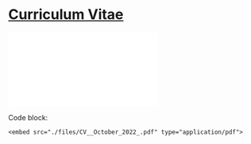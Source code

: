 
# [Curriculum Vitae](./files/CV__October_2022_.pdf)


<embed src="./files/CV__October_2022_.pdf" type="application/pdf">


Code block: 

```
<embed src="./files/CV__October_2022_.pdf" type="application/pdf">
```


